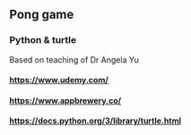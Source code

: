 ## Pong game
### Python & turtle
Based on teaching of Dr Angela Yu
#### https://www.udemy.com/
#### https://www.appbrewery.co/
#### https://docs.python.org/3/library/turtle.html